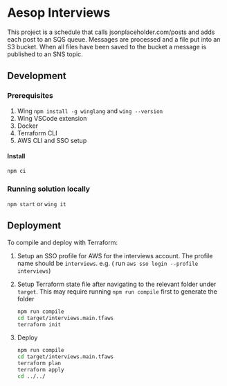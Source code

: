 # Aesop Interviews 

This project is a schedule that calls jsonplaceholder.com/posts and adds each post to an SQS queue. Messages are processed and a file put into an S3 bucket.
When all files have been saved to the bucket a message is published to an SNS topic.

## Development

### Prerequisites

1. Wing `npm install -g winglang` and `wing --version`
2. Wing VSCode extension
3. Docker
4. Terraform CLI
5. AWS CLI and SSO setup

#### Install

```bash
npm ci
```

### Running solution locally

`npm start` or `wing it`

## Deployment

To compile and deploy with Terraform:

1. Setup an SSO profile for AWS for the interviews account. The profile name should be `interviews`. e.g. ( run `aws sso login --profile interviews`)
2. Setup Terraform state file after navigating to the relevant folder under `target`. This may require running `npm run compile` first to generate the folder

    ```bash
    npm run compile
    cd target/interviews.main.tfaws
    terraform init
    ```

3. Deploy

    ```bash
    npm run compile
    cd target/interviews.main.tfaws
    terraform plan
    terraform apply
    cd ../../
    ```
